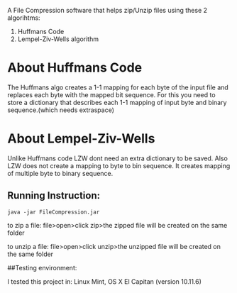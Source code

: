 A File Compression software that helps zip/Unzip files using these 2 algorihtms:

<script src="https://gist.github.com/ayonious/198c737dc5fc8782d2bf623a1593d09c.js"></script>

1. Huffmans Code
2. Lempel-Ziv-Wells algorithm

# About Huffmans Code

The Huffmans algo creates a 1-1 mapping for each byte of the input file 
and replaces each byte with the mapped bit sequence. For this you need 
to store a dictionary that describes each 1-1 mapping of input byte and
binary sequence.(which needs extraspace)

# About Lempel-Ziv-Wells

Unlike Huffmans code LZW dont need an extra dictionary to be saved. Also
LZW does not create a mapping to byte to bin sequence. It creates mapping
of multiple byte to binary sequence.

## Running Instruction:
```
java -jar FileCompression.jar
```

to zip a file:
file>open>click zip>the zipped file will be created on the same folder

to unzip a file:
file>open>click unzip>the unzipped file will be created on the same folder



##Testing environment:

I tested this project in:
Linux Mint, OS X El Capitan (version 10.11.6)
